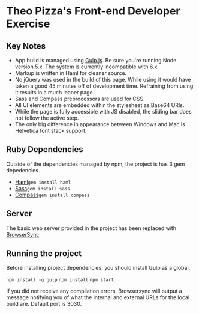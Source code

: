 Theo Pizza's Front-end Developer Exercise
============================


Key Notes
------------

* App build is managed using [Gulp.js](http://gulpjs.com/).  Be sure you're running Node version 5.x.  The system is currently incompatible with 6.x.
* Markup is written in Haml for cleaner source.  
* No jQuery was used in the build of this page.  While using it would have taken a good 45 minutes off of development time.  Refraining from using it results in a much leaner page.
* Sass and Compass preprocessors are used for CSS.
* All UI elements are embedded within the stylesheet as Base64 URIs.
* While the page is fully accessible with JS disabled, the sliding bar does not follow the active step.
* The only big difference in appearance between Windows and Mac is Helvetica font stack support.

Ruby Dependencies
----------------

Outside of the dependencies managed by npm, the project is has 3 gem depedencies.

* [Haml](https://rubygems.org/gems/haml/versions/4.0.7)```gem install haml```
* [Sass](https://rubygems.org/gems/sass)```gem install sass```
* [Compass](https://rubygems.org/gems/compass)```gem install compass```


Server
---------

The basic web server provided in the project has been replaced with [BrowserSync](https://www.browsersync.io/)

Running the project
------

Before installing project dependencies, you should install Gulp as a global.


```npm install -g gulp```
```npm install```
```npm start```


If you did not receive any compilation errors, Browsersync will output a message notifying you of what the internal and external URLs for the local build are.  Default port is 3030.

